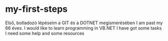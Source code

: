 # my-first-steps
Első, botladozó lépéseim a GIT és a DOTNET megismerésében
I am  past my  66 éves.  I would like to learn programming in VB.NET
I have got some tasks
I need some help and some resources
